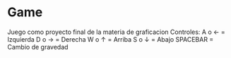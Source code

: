 # Game
Juego como proyecto final de la materia de graficacion
Controles:
A o ← = Izquierda
D o → = Derecha
W o ↑ = Arriba 
S o ↓ = Abajo
SPACEBAR = Cambio de gravedad
